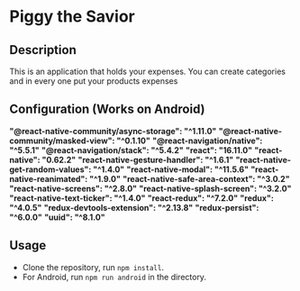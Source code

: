 # Piggy the Savior

## Description

This is an application that holds your expenses. You can create categories and in every one put your products expenses

## Configuration (Works on Android)

**"@react-native-community/async-storage": "^1.11.0"**
**"@react-native-community/masked-view": "^0.1.10"**
**"@react-navigation/native": "^5.5.1"**
**"@react-navigation/stack": "^5.4.2"**
**"react": "16.11.0"**
**"react-native": "0.62.2"**
**"react-native-gesture-handler": "^1.6.1"**
**"react-native-get-random-values": "^1.4.0"**
**"react-native-modal": "^11.5.6"**
**"react-native-reanimated": "^1.9.0"**
**"react-native-safe-area-context": "^3.0.2"**
**"react-native-screens": "^2.8.0"**
**"react-native-splash-screen": "^3.2.0"**
**"react-native-text-ticker": "^1.4.0"**
**"react-redux": "^7.2.0"**
**"redux": "^4.0.5"**
**"redux-devtools-extension": "^2.13.8"**
**"redux-persist": "^6.0.0"**
**"uuid": "^8.1.0"**

## Usage

- Clone the repository, run `npm install`.
- For Android, run `npm run android` in the directory.
